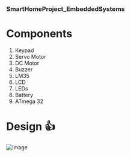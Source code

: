 ### SmartHomeProject_EmbeddedSystems  

# Components 
  1. Keypad  
  2. Servo Motor  
  3. DC Motor  
  4. Buzzer  
  5. LM35  
  6. LCD  
  7. LEDs
  8. Battery  
  9. ATmega 32  
    
    
# Design :+1:
![image](https://user-images.githubusercontent.com/31800978/65839172-43042000-e30b-11e9-914c-6582b65fc26b.png)
